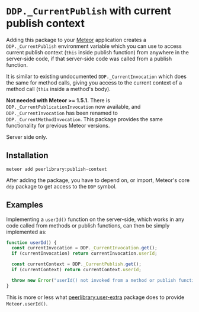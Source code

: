 `DDP._CurrentPublish` with current publish context
==================================================

Adding this package to your [Meteor](http://www.meteor.com/) application creates a `DDP._CurrentPublish`
environment variable which you can use to access current publish context (`this` inside publish function)
from anywhere in the server-side code, if that server-side code was called from a publish function.

It is similar to existing undocumented `DDP._CurrentInvocation` which does the same for method calls,
giving you access to the current context of a method call (`this` inside a method's body).

**Not needed with Meteor >= 1.5.1.** There is `DDP._CurrentPublicationInvocation` now available,
and `DDP._CurrentInvocation` has been renamed to `DDP._CurrentMethodInvocation`. This package
provides the same functionality for previous Meteor versions.

Server side only.

Installation
------------

```
meteor add peerlibrary:publish-context
```

After adding the package, you have to depend on, or import, Meteor's core `ddp` package to
get access to the `DDP` symbol.

Examples
--------

Implementing a `userId()` function on the server-side, which works in any code
called from methods or publish functions, can then be simply implemented as:

```javascript
function userId() {
  const currentInvocation = DDP._CurrentInvocation.get();
  if (currentInvocation) return currentInvocation.userId;

  const currentContext = DDP._CurrentPublish.get();
  if (currentContext) return currentContext.userId;

  throw new Error("userId() not invoked from a method or publish function.");
}
```

This is more or less what [peerlibrary:user-extra](https://github.com/peerlibrary/meteor-user-extra)
package does to provide `Meteor.userId()`.
